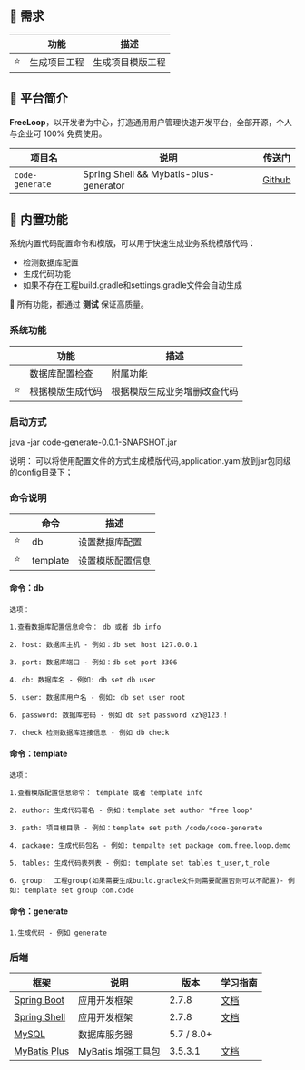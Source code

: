 ## 🐯 需求
|     | 功能      | 描述       |
|-----|---------|----------|
| ⭐️  | 生成项目工程  | 生成项目模版工程 |


## 🐯 平台简介

**FreeLoop**，以开发者为中心，打造通用用户管理快速开发平台，全部开源，个人与企业可 100% 免费使用。

| 项目名             | 说明                                     | 传送门                                                          |
|-----------------|----------------------------------------|--------------------------------------------------------------|
| `code-generate` | Spring Shell && Mybatis-plus-generator | [Github](https://github.com/freeloop-xiao/code-generate.git) |

## 🐼 内置功能

系统内置代码配置命令和模版，可以用于快速生成业务系统模版代码：


* 检测数据库配置
* 生成代码功能
* 如果不存在工程build.gradle和settings.gradle文件会自动生成


🙂 所有功能，都通过 **测试** 保证高质量。

### 系统功能

|     | 功能       | 描述             |
|-----|----------|----------------|
|     | 数据库配置检查  | 附属功能           |
| ⭐️  | 根据模版生成代码 | 根据模版生成业务增删改查代码 |

### 启动方式

 java -jar code-generate-0.0.1-SNAPSHOT.jar

说明：
    可以将使用配置文件的方式生成模版代码,application.yaml放到jar包同级的config目录下；

### 命令说明

|       | 命令       | 描述        |
|-------|----------|-----------|
| ⭐ ️️  | db       | 设置数据库配置   |
| ⭐️    | template | 设置模版配置信息  |

#### 命令：db
    选项：

    1.查看数据库配置信息命令： db 或者 db info

    2. host: 数据库主机 - 例如：db set host 127.0.0.1

    3. port: 数据库端口 - 例如：db set port 3306

    4. db: 数据库名 - 例如: db set db user

    5. user: 数据库用户名 - 例如: db set user root

    6. password: 数据库密码 - 例如 db set password xzY@123.!
 
    7. check 检测数据库连接信息 - 例如 db check

#### 命令：template
    选项：

    1.查看模版配置信息命令： template 或者 template info

    2. author: 生成代码署名 - 例如：template set author "free loop"

    3. path: 项目根目录 - 例如：template set path /code/code-generate

    4. package: 生成代码包名 - 例如: tempalte set package com.free.loop.demo

    5. tables: 生成代码表列表 - 例如: template set tables t_user,t_role

    6. group:  工程group(如果需要生成build.gradle文件则需要配置否则可以不配置)- 例如: template set group com.code


#### 命令：generate
    1.生成代码 - 例如 generate



### 后端

| 框架                                                     | 说明              | 版本         | 学习指南                                                           |
|--------------------------------------------------------|-----------------|------------|----------------------------------------------------------------|
| [Spring Boot](https://spring.io/projects/spring-boot)  | 应用开发框架          | 2.7.8      | [文档](https://github.com/YunaiV/SpringBoot-Labs)                |
| [Spring Shell](https://spring.io/projects/spring-boot) | 应用开发框架          | 2.7.8      | [文档](https://github.com/YunaiV/SpringBoot-Labs)                |
| [MySQL](https://www.mysql.com/cn/)                     | 数据库服务器          | 5.7 / 8.0+ |                                                                |
| [MyBatis Plus](https://mp.baomidou.com/)               | MyBatis 增强工具包   | 3.5.3.1    | [文档](http://www.iocoder.cn/Spring-Boot/MyBatis/?yudao)         |
